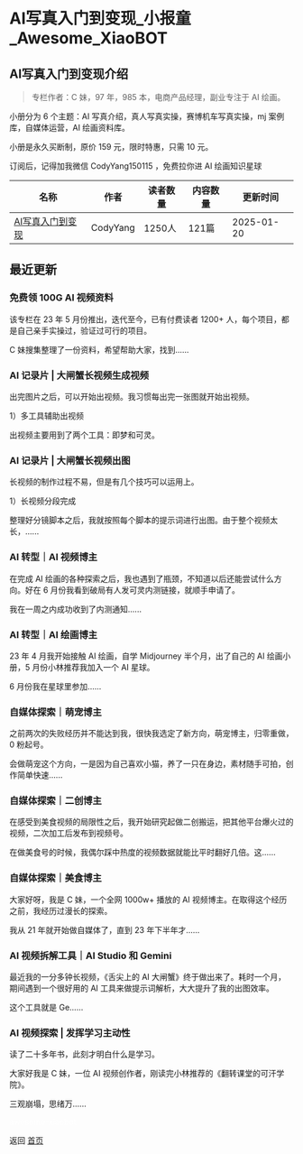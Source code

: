 # AI写真入门到变现_小报童_Awesome_XiaoBOT

## AI写真入门到变现介绍
> 专栏作者：C 妹，97 年，985 本，电商产品经理，副业专注于 AI 绘画。    
    
小册分为 6 个主题：AI 写真介绍，真人写真实操，赛博机车写真实操，mj 案例库，自媒体运营，AI 绘画资料库。    
    
小册是永久买断制，原价 159 元，限时特惠，只需 10 元。    
    
订阅后，记得加我微信 CodyYang150115 ，免费拉你进 AI 绘画知识星球  
  


|名称|作者|读者数量|内容数量|更新时间|
|---|---|---|---|---|
|[AI写真入门到变现](https://xiaobot.net/p/codyyang?refer=0b133df9-27dc-423b-8101-639049001c13)|CodyYang|1250人|121篇|2025-01-20|

## 最近更新
### 免费领 100G AI 视频资料

该专栏在 23 年 5 月份推出，迭代至今，已有付费读者 1200+ 人，每个项目，都是自己亲手实操过，验证过可行的项目。

C 妹搜集整理了一份资料，希望帮助大家，找到......

### AI 记录片 | 大闸蟹长视频生成视频

出完图片之后，可以开始出视频。我习惯每出完一张图就开始出视频。

1）多工具辅助出视频

出视频主要用到了两个工具：即梦和可灵。

### AI 记录片 | 大闸蟹长视频出图

长视频的制作过程不易，但是有几个技巧可以运用上。

1）长视频分段完成

整理好分镜脚本之后，我就按照每个脚本的提示词进行出图。由于整个视频太长，......

### AI 转型｜AI 视频博主

在完成 AI 绘画的各种探索之后，我也遇到了瓶颈，不知道以后还能尝试什么方向。好在 6 月份我看到破局有人发可灵内测链接，就顺手申请了。

我在一周之内成功收到了内测通知......

### AI 转型｜AI 绘画博主

23 年 4 月我开始接触 AI 绘画，自学 Midjourney 半个月，出了自己的 AI 绘画小册，5 月份小林推荐我加入一个 AI 星球。

6 月份我在星球里参加......

### 自媒体探索｜萌宠博主

之前两次的失败经历并不能达到我，很快我选定了新方向，萌宠博主，归零重做，0 粉起号。

会做萌宠这个方向，一是因为自己喜欢小猫，养了一只在身边，素材随手可拍，创作简单快速......

### 自媒体探索｜二创博主

在感受到美食视频的局限性之后，我开始研究起做二创搬运，把其他平台爆火过的视频，二次加工后发布到视频号。

在做美食号的时候，我偶尔踩中热度的视频数据就能比平时翻好几倍。这......

### 自媒体探索｜美食博主

大家好呀，我是 C 妹，一个全网 1000w+ 播放的 AI 视频博主。在取得这个经历之前，我经历过漫长的探索。

我从 21 年就开始做自媒体了，直到 23 年下半年才......

### AI 视频拆解工具｜AI Studio 和 Gemini

最近我的一分多钟长视频，《舌尖上的 AI 大闸蟹》终于做出来了。耗时一个月，期间遇到一个很好用的 AI 工具来做提示词解析，大大提升了我的出图效率。

这个工具就是 Ge......

### AI 视频探索 | 发挥学习主动性

读了二十多年书，此刻才明白什么是学习。

大家好我是 C 妹，一位 AI 视频创作者，刚读完小林推荐的《翻转课堂的可汗学院》。

三观崩塌，思绪万......


<a href="https://github.com/Reno9527/awesome-xiaobot" style="color: white; text-decoration: none;">awesome-xiaobot</a>

返回 [首页](../README.md)
